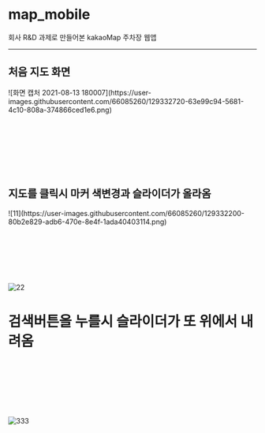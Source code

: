 # map_mobile

회사 R&D 과제로 만들어본 kakaoMap 주차장 웹앱

-------------------------------------------------------------------------------------------------------


<h2> 처음 지도 화면 </h2>
![화면 캡처 2021-08-13 180007](https://user-images.githubusercontent.com/66085260/129332720-63e99c94-5681-4c10-808a-374866ced1e6.png)


</br></br></br></br></br></br>
<h2>지도를 클릭시 마커 색변경과 슬라이더가 올라옴</h2>
![11](https://user-images.githubusercontent.com/66085260/129332200-80b2e829-adb6-470e-8e4f-1ada40403114.png)

</br></br></br></br></br></br>
![22](https://user-images.githubusercontent.com/66085260/129333017-47387caa-765d-43a4-b5aa-15847856edd6.png)

<h1>검색버튼을 누를시 슬라이더가 또 위에서 내려옴 </h1>
</br></br></br></br></br></br>

![333](https://user-images.githubusercontent.com/66085260/129333025-93478fd1-a898-43b4-8ac2-295fba278a96.png)

</br></br></br></br></br></br>
